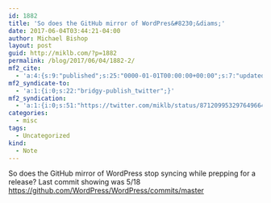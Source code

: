 ```yaml
---
id: 1882
title: 'So does the GitHub mirror of WordPres&#8230;&diams;'
date: 2017-06-04T03:44:21-04:00
author: Michael Bishop
layout: post
guid: http://miklb.com/?p=1882
permalink: /blog/2017/06/04/1882-2/
mf2_cite:
  - 'a:4:{s:9:"published";s:25:"0000-01-01T00:00:00+00:00";s:7:"updated";s:25:"0000-01-01T00:00:00+00:00";s:8:"category";a:1:{i:0;s:0:"";}s:6:"author";a:0:{}}'
mf2_syndicate-to:
  - 'a:1:{i:0;s:22:"bridgy-publish_twitter";}'
mf2_syndication:
  - 'a:1:{i:0;s:51:"https://twitter.com/miklb/status/871209953297649664";}'
categories:
  - misc
tags:
  - Uncategorized
kind:
  - Note
---
```

So does the GitHub mirror of WordPress stop syncing while prepping for a release? Last commit showing was 5/18 <https://github.com/WordPress/WordPress/commits/master>